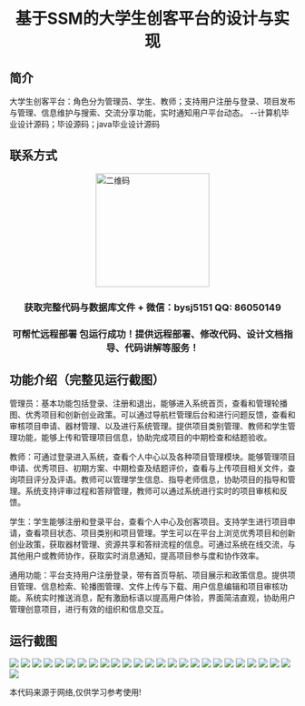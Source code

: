 <p><h1 align="center">基于SSM的大学生创客平台的设计与实现</h1></p>

## 简介
大学生创客平台：角色分为管理员、学生、教师；支持用户注册与登录、项目发布与管理、信息维护与搜索、交流分享功能，实时通知用户平台动态。    --计算机毕业设计源码；毕设源码；java毕业设计源码


## 联系方式
<img src="https://bs-1329754181.cos.ap-shanghai.myqcloud.com/wx.jpg" alt="二维码" style="display: block; margin: 0 auto;" width="200px">
<p><h3 align="center">获取完整代码与数据库文件 + 微信：bysj5151 QQ: 86050149</h3></p>
<p><h3 align="center">可帮忙远程部署 包运行成功！提供远程部署、修改代码、设计文档指导、代码讲解等服务！</h3></p>

## 功能介绍（完整见运行截图）
管理员：基本功能包括登录、注册和退出，能够进入系统首页，查看和管理轮播图、优秀项目和创新创业政策。可以通过导航栏管理后台和进行问题反馈，查看和审核项目申请、器材管理、以及进行系统管理。提供项目类别管理、教师和学生管理功能，能够上传和管理项目信息，协助完成项目的中期检查和结题验收。

教师：可通过登录进入系统，查看个人中心以及各种项目管理模块。能够管理项目申请、优秀项目、初期方案、中期检查及结题评价，查看与上传项目相关文件，查询项目评分及评语。教师可以管理学生信息、指导老师信息，协助项目的指导和管理。系统支持评审过程和答辩管理，教师可以通过系统进行实时的项目审核和反馈。

学生：学生能够注册和登录平台，查看个人中心及创客项目。支持学生进行项目申请，查看项目状态、项目类别和项目管理。学生可以在平台上浏览优秀项目和创新创业政策，获取器材管理、资源共享和答辩流程的信息。可通过系统在线交流，与其他用户或教师协作，获取实时消息通知，提高项目参与度和协作效率。

通用功能：平台支持用户注册登录，带有首页导航、项目展示和政策信息。提供项目管理、信息检索、轮播图管理、文件上传与下载、用户信息编辑和项目审核功能。系统实时推送消息，配有激励标语以提高用户体验，界面简洁直观，协助用户管理创意项目，进行有效的组织和信息交互。


## 运行截图
![](https://bs-1329754181.cos.ap-shanghai.myqcloud.com/ssm/UniversityMakerPlatform/img/001.jpg)
![](https://bs-1329754181.cos.ap-shanghai.myqcloud.com/ssm/UniversityMakerPlatform/img/002.jpg)
![](https://bs-1329754181.cos.ap-shanghai.myqcloud.com/ssm/UniversityMakerPlatform/img/003.jpg)
![](https://bs-1329754181.cos.ap-shanghai.myqcloud.com/ssm/UniversityMakerPlatform/img/004.jpg)
![](https://bs-1329754181.cos.ap-shanghai.myqcloud.com/ssm/UniversityMakerPlatform/img/005.jpg)
![](https://bs-1329754181.cos.ap-shanghai.myqcloud.com/ssm/UniversityMakerPlatform/img/006.jpg)
![](https://bs-1329754181.cos.ap-shanghai.myqcloud.com/ssm/UniversityMakerPlatform/img/007.jpg)
![](https://bs-1329754181.cos.ap-shanghai.myqcloud.com/ssm/UniversityMakerPlatform/img/008.jpg)
![](https://bs-1329754181.cos.ap-shanghai.myqcloud.com/ssm/UniversityMakerPlatform/img/009.jpg)
![](https://bs-1329754181.cos.ap-shanghai.myqcloud.com/ssm/UniversityMakerPlatform/img/010.jpg)
![](https://bs-1329754181.cos.ap-shanghai.myqcloud.com/ssm/UniversityMakerPlatform/img/011.jpg)
![](https://bs-1329754181.cos.ap-shanghai.myqcloud.com/ssm/UniversityMakerPlatform/img/012.jpg)
![](https://bs-1329754181.cos.ap-shanghai.myqcloud.com/ssm/UniversityMakerPlatform/img/013.jpg)
![](https://bs-1329754181.cos.ap-shanghai.myqcloud.com/ssm/UniversityMakerPlatform/img/014.jpg)
![](https://bs-1329754181.cos.ap-shanghai.myqcloud.com/ssm/UniversityMakerPlatform/img/015.jpg)
![](https://bs-1329754181.cos.ap-shanghai.myqcloud.com/ssm/UniversityMakerPlatform/img/016.jpg)
![](https://bs-1329754181.cos.ap-shanghai.myqcloud.com/ssm/UniversityMakerPlatform/img/017.jpg)
![](https://bs-1329754181.cos.ap-shanghai.myqcloud.com/ssm/UniversityMakerPlatform/img/018.jpg)
![](https://bs-1329754181.cos.ap-shanghai.myqcloud.com/ssm/UniversityMakerPlatform/img/019.jpg)
![](https://bs-1329754181.cos.ap-shanghai.myqcloud.com/ssm/UniversityMakerPlatform/img/020.jpg)
![](https://bs-1329754181.cos.ap-shanghai.myqcloud.com/ssm/UniversityMakerPlatform/img/021.jpg)
![](https://bs-1329754181.cos.ap-shanghai.myqcloud.com/ssm/UniversityMakerPlatform/img/022.jpg)
![](https://bs-1329754181.cos.ap-shanghai.myqcloud.com/ssm/UniversityMakerPlatform/img/023.jpg)
![](https://bs-1329754181.cos.ap-shanghai.myqcloud.com/ssm/UniversityMakerPlatform/img/024.jpg)
![](https://bs-1329754181.cos.ap-shanghai.myqcloud.com/ssm/UniversityMakerPlatform/img/025.jpg)
![](https://bs-1329754181.cos.ap-shanghai.myqcloud.com/ssm/UniversityMakerPlatform/img/026.jpg)

<p>本代码来源于网络,仅供学习参考使用!</p>
